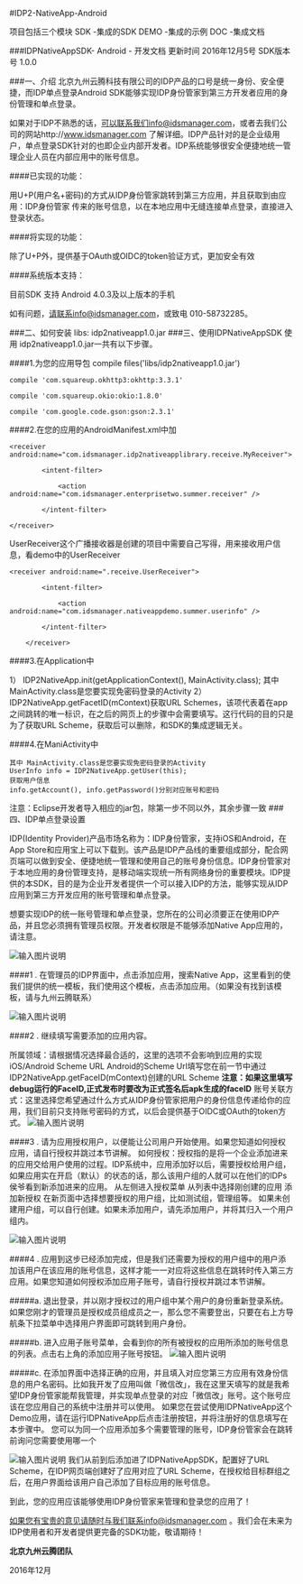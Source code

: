 #IDP2-NativeApp-Android

项目包括三个模块
SDK    -集成的SDK
DEMO   -集成的示例
DOC    -集成文档

###IDPNativeAppSDK- Android - 开发文档
更新时间 2016年12月5号
SDK版本号 1.0.0

###一、介绍
北京九州云腾科技有限公司的IDP产品的口号是统一身份、安全便捷，而IDP单点登录Android SDK能够实现IDP身份管家到第三方开发者应用的身份管理和单点登录。


如果对于IDP不熟悉的话，可以联系我们info@idsmanager.com，或者去我们公司的网站http://www.idsmanager.com 了解详细。IDP产品针对的是企业级用户，单点登录SDK针对的也即企业内部开发者。IDP系统能够很安全便捷地统一管理企业人员在内部应用中的账号信息。

####已实现的功能：

用U+P(用户名+密码)的方式从IDP身份管家跳转到第三方应用，并且获取到由应用：IDP身份管家 传来的账号信息，以在本地应用中无缝连接单点登录，直接进入登录状态。

####将实现的功能：

除了U+P外，提供基于OAuth或OIDC的token验证方式，更加安全有效

####系统版本支持： 

目前SDK 支持 Android 4.0.3及以上版本的手机

如有问题，请联系info@idsmanager.com，或致电 010-58732285。


###二、如何安装
libs:
    idp2nativeapp1.0.jar
###三、使用IDPNativeAppSDK
使用 idp2nativeapp1.0.jar一共有以下步骤。

####1.为您的应用导包
    compile files('libs/idp2nativeapp1.0.jar')

    compile 'com.squareup.okhttp3:okhttp:3.3.1'

    compile 'com.squareup.okio:okio:1.8.0'

    compile 'com.google.code.gson:gson:2.3.1'

####2.在您的应用的AndroidManifest.xml中加

    <receiver android:name="com.idsmanager.idp2nativeapplibrary.receive.MyReceiver">

            <intent-filter>

                <action android:name="com.idsmanager.enterprisetwo.summer.receiver" />

            </intent-filter>

    </receiver>

UserReceiver这个广播接收器是创建的项目中需要自己写得，用来接收用户信息，看demo中的UserReceiver

    <receiver android:name=".receive.UserReceiver">

            <intent-filter>

                <action android:name="com.idsmanager.nativeappdemo.summer.userinfo" />

            </intent-filter>

        </receiver>

####3.在Application中

   1） IDP2NativeApp.init(getApplicationContext(), MainActivity.class);
    其中 MainActivity.class是您要实现免密码登录的Activity
   2） IDP2NativeApp.getFacetID(mContext)获取URL Schemes，该项代表着在app之间跳转的唯一标识，在之后的网页上的步骤中会需要填写。这行代码的目的只是为了获取URL Scheme，获取后可以删除，和SDK的集成逻辑无关。

####4.在ManiActivity中

    其中 MainActivity.class是您要实现免密码登录的Activity
    UserInfo info = IDP2NativeApp.getUser(this);
    获取用户信息
    info.getAccount(), info.getPassword()分别对应账号和密码

注意：Eclipse开发者导入相应的jar包，除第一步不同以外，其余步骤一致
###四、IDP单点登录设置

IDP(Identity Provider)产品市场名称为：IDP身份管家，支持iOS和Android，在App Store和应用宝上可以下载到。该产品是IDP产品线的重要组成部分，配合网页端可以做到安全、便捷地统一管理和使用自己的账号身份信息。IDP身份管家对于本地应用的身份管理支持，是移动端实现统一所有网络身份的重要模块。IDP提供的本SDK，目的是为企业开发者提供一个可以接入IDP的方法，能够实现从IDP应用到第三方开发应用的账号管理和单点登录。


想要实现IDP的统一账号管理和单点登录，您所在的公司必须要正在使用IDP产品，并且您必须拥有管理员权限。开发者权限是不能够添加Native App应用的，请注意。

![输入图片说明](http://git.oschina.net/uploads/images/2016/1223/161718_c856384b_1034121.gif "在这里输入图片标题")




####1 . 在管理员的IDP界面中，点击添加应用，搜索Native App，这里看到的使我们提供的统一模板，我们使用这个模板，点击添加应用。（如果没有找到该模板，请与九州云腾联系）

![输入图片说明](http://git.oschina.net/uploads/images/2016/1223/161930_1ac1483a_1034121.png "在这里输入图片标题")


####2 . 继续填写需要添加的应用内容。

所属领域：请根据情况选择最合适的，这里的选项不会影响到应用的实现
iOS/Android Scheme URL
Android的Scheme Url填写您在前一节中通过 IDP2NativeApp.getFaceID(mContext)创建的URL Scheme
 **注意：如果这里填写debug运行的FaceID,正式发布时要改为正式签名后apk生成的faceID** 
账号关联方式：这里选择您希望通过什么方式从IDP身份管家把用户的身份信息传递给你的应用，我们目前只支持账号密码的方式，以后会提供基于OIDC或OAuth的token方式。
![输入图片说明](http://git.oschina.net/uploads/images/2016/1223/162044_774f4a0e_1034121.png "在这里输入图片标题")



####3 . 请为应用授权用户，以便能让公司用户开始使用。如果您知道如何授权应用，请自行授权并跳过本节讲解。
如何授权：授权指的是将一个企业添加进来的应用交给用户使用的过程。IDP系统中，应用添加好以后，需要授权给用户组，如果应用实在开启（默认）的状态的话，那么该用户组的人就可以在他们的IDPs侯爷看到新添加进来的应用。
从左侧进入授权菜单
从列表中选择刚创建的应用
添加新授权
在新页面中选择想要授权的用户组，比如测试组，管理组等。
如果未创建用户组，可以自行创建。如果未添加用户，请先添加用户，并将其归入一个用户组内。

![输入图片说明](http://git.oschina.net/uploads/images/2016/1223/162137_388930bb_1034121.png "在这里输入图片标题")

####4 . 应用到这步已经添加完成，但是我们还需要为授权的用户组中的用户添加该用户在该应用的账号信息，这样才能一一对应将这些信息在跳转时传入第三方应用。如果您知道如何授权添加应用子账号，请自行授权并跳过本节讲解。

#####a. 退出登录，并以刚才授权过的用户组中某个用户的身份重新登录系统。如果您刚才的管理员是授权成员组成员之一，那么您不需要登出，只要在右上方导航条下拉菜单中选择用户界面即可跳转到用户身份。

#####b. 进入应用子账号菜单，会看到你的所有被授权的应用所添加的账号信息的列表。点击右上角的添加应用子账号按钮。
![输入图片说明](http://git.oschina.net/uploads/images/2016/1223/162207_2a2ca90b_1034121.png "在这里输入图片标题")

#####c. 在添加界面中选择正确的应用，并且填入对应您第三方应用有效身份信息的用户名密码。比如我开发了应用叫做「微信改」，我在这里天填写的就是我希望IDP身份管家能帮我管理，并实现单点登录的对应「微信改」账号。这个账号应该在您应用自己的系统中注册并可以使用。
如果您在尝试使用IDPNativeApp这个Demo应用，请在运行IDPNativeApp后点击注册按钮，并将注册好的信息填写在本步骤中。
您可以为同一个应用添加多个需要管理的账号，IDP身份管家会在跳转前询问您需要使用哪一个

![输入图片说明](http://git.oschina.net/uploads/images/2016/1223/162241_ccffc1a9_1034121.png "在这里输入图片标题")
我们从前到后添加进了IDPNativeAppSDK，配置好了URL Scheme，在IDP网页端创建好了应用对应了URL Scheme，在授权给目标群组之后，在用户界面给该用户自己添加了目标应用的账号信息。


到此，您的应用应该能够使用IDP身份管家来管理和登录您的应用了！



如果您有宝贵的意见请随时与我们联系info@idsmanager.com 。我们会在未来为IDP使用者和开发者提供更完备的SDK功能，敬请期待！


 **北京九州云腾团队** 

2016年12月